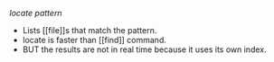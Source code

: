 *locate pattern*

* Lists [[file]]s that match the pattern.
* locate is faster than [[find]] command.
* BUT the results are not in real time because it uses its own index.

